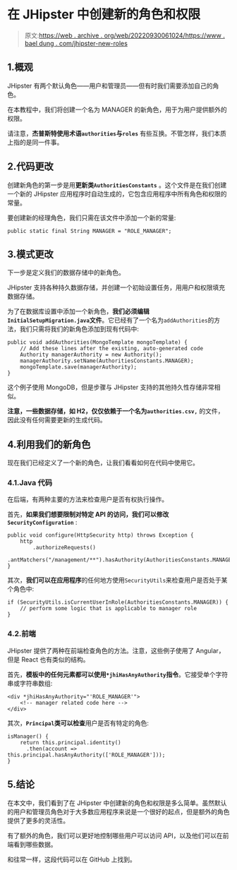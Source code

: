 # 在 JHipster 中创建新的角色和权限

> 原文:[https://web . archive . org/web/20220930061024/https://www . bael dung . com/jhipster-new-roles](https://web.archive.org/web/20220930061024/https://www.baeldung.com/jhipster-new-roles)

## 1.概观

JHipster 有两个默认角色——用户和管理员——但有时我们需要添加自己的角色。

在本教程中，我们将创建一个名为 MANAGER 的新角色，用于为用户提供额外的权限。

请注意，**杰普斯特使用术语`authorities`与`roles`** 有些互换。不管怎样，我们本质上指的是同一件事。

## 2.代码更改

创建新角色的第一步是用**更新类`AuthoritiesConstants`** 。这个文件是在我们创建一个新的 JHipster 应用程序时自动生成的，它包含应用程序中所有角色和权限的常量。

要创建新的经理角色，我们只需在该文件中添加一个新的常量:

```
public static final String MANAGER = "ROLE_MANAGER";
```

## 3.模式更改

下一步是定义我们的数据存储中的新角色。

JHipster 支持各种持久数据存储，并创建一个初始设置任务，用用户和权限填充数据存储。

为了在数据库设置中添加一个新角色，**我们必须编辑`InitialSetupMigration.java`文件**。它已经有了一个名为`addAuthorities`的方法，我们只需将我们的新角色添加到现有代码中:

```
public void addAuthorities(MongoTemplate mongoTemplate) {
    // Add these lines after the existing, auto-generated code
    Authority managerAuthority = new Authority();
    managerAuthority.setName(AuthoritiesConstants.MANAGER);
    mongoTemplate.save(managerAuthority);
}
```

这个例子使用 MongoDB，但是步骤与 JHipster 支持的其他持久性存储非常相似。

**注意，一些数据存储，如 H2，仅仅依赖于一个名为`authorities.csv,`** 的文件，因此没有任何需要更新的生成代码。

## 4.利用我们的新角色

现在我们已经定义了一个新的角色，让我们看看如何在代码中使用它。

### 4.1.Java 代码

在后端，有两种主要的方法来检查用户是否有权执行操作。

首先，**如果我们想要限制对特定 API 的访问，我们可以修改`SecurityConfiguration`** :

```
public void configure(HttpSecurity http) throws Exception {
    http
        .authorizeRequests()
            .antMatchers("/management/**").hasAuthority(AuthoritiesConstants.MANAGER);
}
```

其次，**我们可以在应用程序**的任何地方使用`SecurityUtils`来检查用户是否处于某个角色中:

```
if (SecurityUtils.isCurrentUserInRole(AuthoritiesConstants.MANAGER)) {
    // perform some logic that is applicable to manager role
}
```

### 4.2.前端

JHipster 提供了两种在前端检查角色的方法。注意，这些例子使用了 Angular，但是 React 也有类似的结构。

首先，**模板中的任何元素都可以使用`*jhiHasAnyAuthority`指令**。它接受单个字符串或字符串数组:

```
<div *jhiHasAnyAuthority="'ROLE_MANAGER'">
    <!-- manager related code here -->
</div>
```

其次，**`Principal`类可以检查**用户是否有特定的角色:

```
isManager() {
    return this.principal.identity()
      .then(account => this.principal.hasAnyAuthority(['ROLE_MANAGER']));
}
```

## 5.结论

在本文中，我们看到了在 JHipster 中创建新的角色和权限是多么简单。虽然默认的用户和管理员角色对于大多数应用程序来说是一个很好的起点，但是额外的角色提供了更多的灵活性。

有了额外的角色，我们可以更好地控制哪些用户可以访问 API，以及他们可以在前端看到哪些数据。

和往常一样，这段代码可以在 GitHub 上找到。